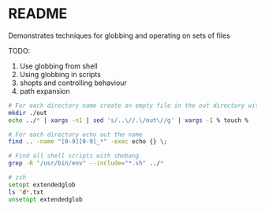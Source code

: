 # README

Demonstrates techniques for globbing and operating on sets of files  

TODO:

1. Use globbing from shell
1. Using globbing in scripts
1. shopts and controlling behaviour
1. path expansion

```bash
# For each directory name create an empty file in the out directory with the filename the same as the directory 
mkdir ./out
echo ../* | xargs -n1 | sed 's/..\//.\/out\//g' | xargs -I % touch % 
```

```bash
# For each directory echo out the name
find .. -name "[0-9][0-9]_*" -exec echo {} \; 
```

```bash
# Find all shell scripts with shebang.
grep -R "/usr/bin/env" --include="*.sh" ../* 
```

```zsh
# zsh
setopt extendedglob
ls ^d*.txt
unsetopt extendedglob
```
